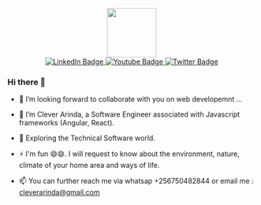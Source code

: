 


<div id="header" align="center">
  <img src="https://media.giphy.com/media/M9gbBd9nbDrOTu1Mqx/giphy.gif" width="100"/>
</div>

<div id="badges" align="center">
  <a href="https://www.linkedin.com/in/arinda-ivan-clever-03b24920a/">
    <img src="https://img.shields.io/badge/LinkedIn-blue?style=for-the-badge&logo=linkedin&logoColor=white" alt="LinkedIn Badge"/>
  </a>
  <a href="https://www.youtube.com/channel/UCzeRoLEkrk6aJZwLzeFeviA">
    <img src="https://img.shields.io/badge/YouTube-red?style=for-the-badge&logo=youtube&logoColor=white" alt="Youtube Badge"/>
  </a>
  <a href="https://twitter.com/WorkmateDevs">
    <img src="https://img.shields.io/badge/Twitter-blue?style=for-the-badge&logo=twitter&logoColor=white" alt="Twitter Badge"/>
  </a>
</div>

### Hi there 👋
- 👯 I’m looking forward to collaborate with you on web developemnt ...

- :telescope: I’m Clever Arinda, a Software Engineer associated with Javascript frameworks (Angular, React).

- :seedling: Exploring the Technical Software world.

- :zap: I'm fun 😄😄. I will request to know about the environment, nature, climate of your home area and ways of life.

- :mailbox: You can further reach me via whatsap +256750482844 or email me : cleverarinda@gmail.com


<!--
**cleverclope/cleverclope** is a ✨ _special_ ✨ repository because its `README.md` (this file) appears on your GitHub profile.

Here are some ideas to get you started:

- 🔭 I’m currently working on ...
- 🌱 I’m currently learning ...

- 🤔 I’m looking for help with ...
- 💬 Ask me about ...
- 📫 How to reach me: ...
- 😄 Pronouns: ...
- ⚡ Fun fact: ...
-->
